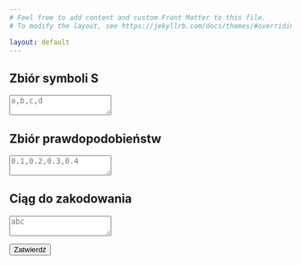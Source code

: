 ```yaml
---
# Feel free to add content and custom Front Matter to this file.
# To modify the layout, see https://jekyllrb.com/docs/themes/#overriding-theme-defaults

layout: default
---
```


<div class="app-container">
  <h2>Zbiór symboli S</h2>
  <textarea id="symbols" placeholder="a,b,c,d"></textarea>

  <h2>Zbiór prawdopodobieństw</h2>
  <textarea id="probabilities" placeholder="0.1,0.2,0.3,0.4"></textarea>

  <h2>Ciąg do zakodowania</h2>
  <textarea id="sequence" placeholder="abc"></textarea>

  <button id="submit-button" class="btn">Zatwierdź</button>

  <div id="error-message" class="error" style="display: none;"></div>

  <div id="result-section" style="display: none;">
    <h2>WYNIK</h2>
    <div id="result-box"></div>
    <a href="#" id="step-by-step-link">Krok po kroku</a>
  </div>
</div>

